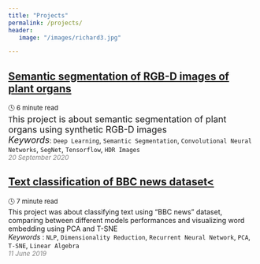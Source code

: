 ```yaml
---
title: "Projects"
permalink: /projects/
header:
   image: "/images/richard3.jpg"

---
```

## [Semantic segmentation of RGB-D images of plant organs](https://alpharouk.github.io/semantic-segmentation-of-plants-with-segnet/)
<font size="2">:clock4: 6 minute read</font>  
  T<font size="4">his project is about semantic segmentation of plant organs using synthetic RGB-D images</font>  
*<font size="4">Keywords</font>*: `Deep Learning`, `Semantic Segmentation`, `Convolutional Neural Networks`, `SegNet`, `Tensorflow`, `HDR Images`  
<span style="color:grey">*<font size="2">20 September 2020</font>*</span>

## [Text classification of BBC news dataset<](https://alpharouk.github.io/nlp-project/)
<font size="2">:clock4: 7 minute read</font>  
This project was about classifying text using “BBC news” dataset, comparing between different models performances and visualizing word embedding using PCA and T-SNE  
*Keywords* : `NLP`, `Dimensionality Reduction`, `Recurrent Neural Network`, `PCA`, `T-SNE`, `Linear Algebra`  
<span style="color:grey">*<font size="2">11 June 2019</font>*</span>

